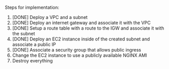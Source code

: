 Steps for implementation:

1.  [DONE] Deploy a VPC and a subnet
2.  [DONE] Deploy an internet gateway and associate it with the VPC
3.  [DONE] Setup a route table with a route to the IGW and associate it with the subnet
4.  [DONE] Deploy an EC2 instance inside of the created subnet and associate a public IP
5.  [DONE] Associate a security group that allows public ingress
6.  Change the EC2 instance to use a publicly available NGINX AMI
7.  Destroy everything
